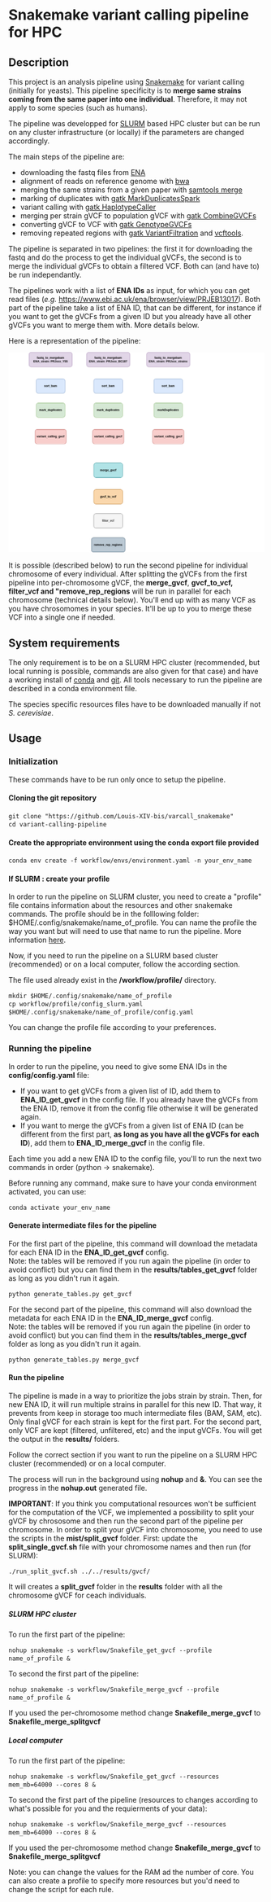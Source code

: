 Snakemake variant calling pipeline for HPC
======================

## Description

This project is an analysis pipeline using [Snakemake](https://snakemake.readthedocs.io/en/stable/) for variant calling (initially for yeasts).
This pipeline  specificity is to **merge same strains coming from the same paper into one individual**. Therefore, it may not apply to some species (such as humans). 

The pipeline was developped for [SLURM](https://slurm.schedmd.com/documentation.html) based HPC cluster but can be run on any cluster infrastructure (or locally) if the parameters are changed accordingly.

The main steps of the pipeline are:
- downloading the fastq files from [ENA](https://www.ebi.ac.uk/ena/browser/home)
- alignment of reads on reference genome with [bwa](http://bio-bwa.sourceforge.net/)
- merging the same strains from a given paper with [samtools merge](https://www.htslib.org/doc/samtools-merge.html)
- marking of duplicates with [gatk MarkDuplicatesSpark](https://gatk.broadinstitute.org/hc/en-us/articles/360037224932-MarkDuplicatesSpark)
- variant calling with [gatk HaplotypeCaller](https://gatk.broadinstitute.org/hc/en-us/articles/360037225632-HaplotypeCaller)
- merging per strain gVCF to population gVCF with [gatk CombineGVCFs](https://gatk.broadinstitute.org/hc/en-us/articles/360037053272-CombineGVCFs)
- converting gVCF to VCF with [gatk GenotypeGVCFs](https://gatk.broadinstitute.org/hc/en-us/articles/360037057852-GenotypeGVCFs)
- removing repeated regions with [gatk VariantFiltration](https://gatk.broadinstitute.org/hc/en-us/articles/360037434691-VariantFiltration) and [vcftools](https://vcftools.github.io/index.html).

The pipeline is separated in two pipelines: the first it for downloading the fastq and do the process to get the individual gVCFs, the second is to merge the individual gVCFs to obtain a filtered VCF. Both can (and have to) be run independantly. 

The pipelines work with a list of **ENA IDs** as input, for which you can get read files (*e.g.* https://www.ebi.ac.uk/ena/browser/view/PRJEB13017). Both part of the pipeline take a list of ENA ID, that can be different, for instance if you want to get the gVCFs from a given ID but you already have all other gVCFs you want to merge them with. More details below. 

Here is a representation of the pipeline:    
  
![Logo](/misc/plot_readme/DAG_pipeline.png)

It is possible (described below) to run the second pipeline for individual chromosome of every individual. After splitting the gVCFs from the first pipeline into per-chromosome gVCF, the **merge_gvcf**, **gvcf_to_vcf, **filter_vcf** and "remove_rep_regions** will be run in parallel for each chromosome (technical details below). You'll end up with as many VCF as you have chrosomomes in your species. It'll be up to you to merge these VCF into a single one if needed.  
  
## System requirements

The only requirement is to be on a SLURM HPC cluster (recommended, but local running is possible, commands are also given for that case) and have a working install of [conda](https://www.anaconda.com/download/#linux) and [git](https://git-scm.com/downloads).
All tools necessary to run the pipeline are described in a conda environment file.  

The species specific resources files have to be downloaded manually if not *S. cerevisiae*. 

## Usage 
### Initialization
These commands have to be run only once to setup the pipeline.

#### Cloning the git repository
```
git clone "https://github.com/Louis-XIV-bis/varcall_snakemake"
cd variant-calling-pipeline
```

#### Create the appropriate environment using the conda export file provided
```
conda env create -f workflow/envs/environment.yaml -n your_env_name
```

#### If SLURM : create your profile 

In order to run the pipeline on SLURM cluster, you need to create a "profile" file contains information about the resources and other snakemake commands. The profile should be in the folllowing folder: $HOME/.config/snakemake/name_of_profile. You can name the profile the way you want but will need to use that name to run the pipeline. More information [here](https://snakemake.readthedocs.io/en/stable/executing/cli.html#profiles).  

Now, if you need to run the pipeline on a SLURM based cluster (recommended) or on a local computer, follow the according section.

The file used already exist in the **/workflow/profile/** directory. 


```
mkdir $HOME/.config/snakemake/name_of_profile
cp workflow/profile/config_slurm.yaml $HOME/.config/snakemake/name_of_profile/config.yaml
```

You can change the profile file according to your preferences. 


### Running the pipeline

In order to run the pipeline, you need to give some ENA IDs in the **config/config.yaml** file:   
- If you want to get gVCFs from a given list of ID, add them to **ENA_ID_get_gvcf** in the config file. If you already have the gVCFs from the ENA ID, remove it from the config file otherwise it will be generated again.  
- If you want to merge the gVCFs from a given list of ENA ID (can be different from the first part, **as long as you have all the gVCFs for each ID**), add them to **ENA_ID_merge_gvcf** in the config file. 


Each time you add a new ENA ID to the config file, you'll to run the next two commands in order (python -> snakemake).

Before running any command, make sure to have your conda environment activated, you can use: 
```
conda activate your_env_name 
```

#### Generate intermediate files for the pipeline

For the first part of the pipeline, this command will download the metadata for each ENA ID in the **ENA_ID_get_gvcf** config.  
Note: the tables will be removed if you run again the pipeline (in order to avoid conflict) but you can find them in the **results/tables_get_gvcf** folder as long as you didn't run it again.

```
python generate_tables.py get_gvcf
```

For the second part of the pipeline, this command will also download the metadata for each ENA ID in the **ENA_ID_merge_gvcf** config.  
Note: the tables will be removed if you run again the pipeline (in order to avoid conflict) but you can find them in the **results/tables_merge_gvcf** folder as long as you didn't run it again.


```
python generate_tables.py merge_gvcf
```

#### Run the pipeline

The pipeline is made in a way to prioritize the jobs strain by strain. Then, for new ENA ID, it will run multiple strains in parallel for this new ID. That way, it prevents from keep in storage too much intermediate files (BAM, SAM, etc). Only final gVCF for each strain is kept for the first part. For the second part, only VCF are kept (filtered, unfiltered, etc) and the input gVCFs. You will get the output in the **results/** folders.


Follow the correct section if you want to run the pipeline on a SLURM HPC cluster (recommended) or on a local computer.   

The process will run in the background using **nohup** and **&**. You can see the progress in the **nohup.out** generated file.

**IMPORTANT**: If you think you computational resources won't be sufficient for the computation of the VCF, we implemented a possibility to split your gVCF by chrososome and then run the second part of the pipeline per chromosome. In order to split your gVCF into chromosome, you need to use the scripts in the **mist/split_gvcf** folder. First: update the **split_single_gvcf.sh** file with your chromosome names and then run (for SLURM): 
```
./run_split_gvcf.sh ../../results/gvcf/
``` 

It will creates a **split_gvcf** folder in the **results** folder with all the chromosome gVCF for ceach individuals. 

##### SLURM HPC cluster 

To run the first part of the pipeline: 
```
nohup snakemake -s workflow/Snakefile_get_gvcf --profile name_of_profile &
```
To second the first part of the pipeline: 
```
nohup snakemake -s workflow/Snakefile_merge_gvcf --profile name_of_profile &
```

If you used the per-chromosome method change **Snakefile_merge_gvcf** to **Snakefile_merge_splitgvcf**

##### Local computer

To run the first part of the pipeline: 
```
nohup snakemake -s workflow/Snakefile_get_gvcf --resources mem_mb=64000 --cores 8 &
```

To second the first part of the pipeline (resources to changes according to what's possible for you and the requierments of your data): 
```
nohup snakemake -s workflow/Snakefile_merge_gvcf --resources mem_mb=64000 --cores 8 &
```

If you used the per-chromosome method change **Snakefile_merge_gvcf** to **Snakefile_merge_splitgvcf**


Note: you can change the values for the RAM ad the number of core. You can also create a profile to specify more resources but you'd need to change the script for each rule.

